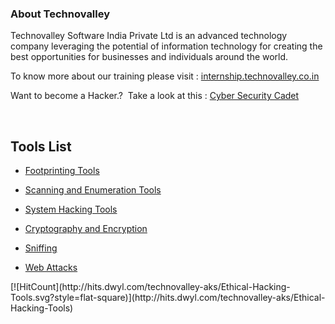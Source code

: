 <h3 dir="auto">About Technovalley</h3>
<p dir="auto">Technovalley Software India Private Ltd is an advanced technology company leveraging the potential of information technology for creating the best opportunities for businesses and individuals around the world.</p>
<p dir="auto">To know more about our training please visit : <a href="https://internship.technovalley.co.in/index" rel="nofollow">internship.technovalley.co.in</a></p>
<p dir="auto">Want to become a Hacker.? &nbsp;Take a look at this : <a href="https://www.udemy.com/course/cyber-security-cadet-ethical-hacking-2021-latest-edition/" rel="nofollow">Cyber Security Cadet</a></p>
<p><br></p>
<h2 dir="auto"><a aria-hidden="true" class="anchor" href="https://github.com/technovalley-aks/Ethical-Hacking-Tools#tools-list"></a></h2>
<h2 dir="auto">Tools List</h2>
<ul dir="auto">
    <li>
        <p dir="auto"><a href="https://github.com/technovalley-aks/Ethical-Hacking-Tools/tree/main/FOOTPRINTING%20TOOLS/whois-lookup%20Tools">Footprinting Tools</a></p>
    </li>
    <li>
        <p dir="auto" id="isPasted"><a href="https://github.com/technovalley-aks/Ethical-Hacking-Tools/tree/main/SCANNING%20AND%20ENUMERATION%20TOOLS">Scanning and Enumeration Tools</a></p>
    </li>
    <li>
        <p dir="auto"><a href="https://github.com/technovalley-aks/Ethical-Hacking-Tools/tree/main/MAC%20Flooding%20and%20Spoofing">System Hacking Tools</a></p>
    </li>
    <li>
        <p dir="auto"><a href="https://github.com/technovalley-aks/Ethical-Hacking-Tools/tree/main/SCANNING%20AND%20ENUMERATION%20TOOLS">Cryptography and Encryption</a></p>
    </li>
    <li>
        <p dir="auto" id="isPasted"><a href="https://github.com/technovalley-aks/Ethical-Hacking-Tools/tree/main/SCANNING%20AND%20ENUMERATION%20TOOLS">Sniffing</a></p>
    </li>
    <li>
        <p dir="auto"><a href="https://github.com/technovalley-aks/Ethical-Hacking-Tools/tree/main/Web%20Attacks">Web Attacks</a></p>
    </li>
</ul>
 [![HitCount](http://hits.dwyl.com/technovalley-aks/Ethical-Hacking-Tools.svg?style=flat-square)](http://hits.dwyl.com/technovalley-aks/Ethical-Hacking-Tools)

